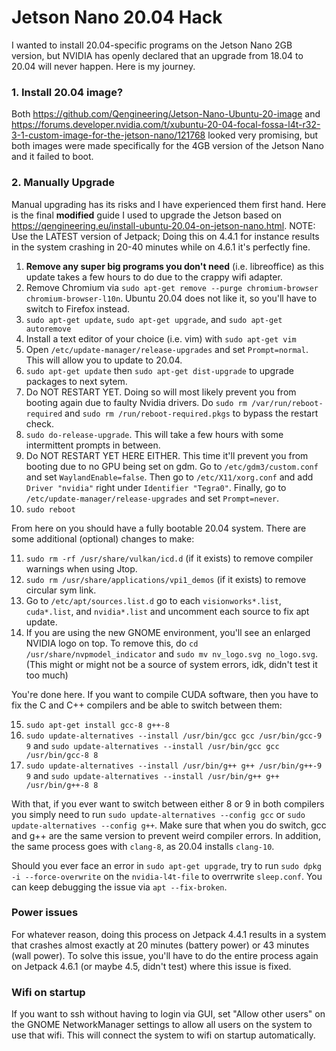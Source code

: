 # Jetson Nano 20.04 Hack
I wanted to install 20.04-specific programs on the Jetson Nano 2GB version, but NVIDIA has openly declared that an upgrade from 18.04 to 20.04 will never happen. Here is my journey. 

### 1. Install 20.04 image?
Both https://github.com/Qengineering/Jetson-Nano-Ubuntu-20-image and https://forums.developer.nvidia.com/t/xubuntu-20-04-focal-fossa-l4t-r32-3-1-custom-image-for-the-jetson-nano/121768 looked very promising, but both images were made specifically for the 4GB version of the Jetson Nano and it failed to boot.

### 2. Manually Upgrade
Manual upgrading has its risks and I have experienced them first hand. Here is the final **modified** guide I used to upgrade the Jetson based on https://qengineering.eu/install-ubuntu-20.04-on-jetson-nano.html. NOTE: Use the LATEST version of Jetpack; Doing this on 4.4.1 for instance results in the system crashing in 20-40 minutes while on 4.6.1 it's perfectly fine.


1. **Remove any super big programs you don't need** (i.e. libreoffice) as this update takes a few hours to do due to the crappy wifi adapter. 
2. Remove Chromium via `sudo apt-get remove --purge chromium-browser chromium-browser-l10n`. Ubuntu 20.04 does not like it, so you'll have to switch to Firefox instead. 
3. `sudo apt-get update`, `sudo apt-get upgrade`, and `sudo apt-get autoremove`
4. Install a text editor of your choice (i.e. vim) with `sudo apt-get vim`
5. Open `/etc/update-manager/release-upgrades` and set `Prompt=normal`. This will allow you to update to 20.04.
6. `sudo apt-get update` then `sudo apt-get dist-upgrade` to upgrade packages to next sytem.
7. Do NOT RESTART YET. Doing so will most likely prevent you from booting again due to faulty Nvidia drivers. Do `sudo rm /var/run/reboot-required` and `sudo rm /run/reboot-required.pkgs` to bypass the restart check.
8. `sudo do-release-upgrade`. This will take a few hours with some intermittent prompts in between. 
9. Do NOT RESTART YET HERE EITHER. This time it'll prevent you from booting due to no GPU being set on gdm. Go to `/etc/gdm3/custom.conf` and set `WaylandEnable=false`. Then go to `/etc/X11/xorg.conf` and add `Driver "nvidia"` right under `Identifier "Tegra0"`. Finally, go to `/etc/update-manager/release-upgrades` and set `Prompt=never`. 
10. `sudo reboot`

From here on you should have a fully bootable 20.04 system. There are some additional (optional) changes to make:

11. `sudo rm -rf /usr/share/vulkan/icd.d` (if it exists) to remove compiler warnings when using Jtop. 
12. `sudo rm /usr/share/applications/vpi1_demos` (if it exists) to remove circular sym link. 
13. Go to `/etc/apt/sources.list.d` go to each `visionworks*.list`, `cuda*.list`, and `nvidia*.list` and uncomment each source to fix apt update. 
14. If you are using the new GNOME environment, you'll see an enlarged NVIDIA logo on top. To remove this, do `cd /usr/share/nvpmodel_indicator` and `sudo mv nv_logo.svg no_logo.svg`. (This might or might not be a source of system errors, idk, didn't test it too much)

You're done here. If you want to compile CUDA software, then you have to fix the C and C++ compilers and be able to switch between them:

15. `sudo apt-get install gcc-8 g++-8`
16. `sudo update-alternatives --install /usr/bin/gcc gcc /usr/bin/gcc-9 9` and `sudo update-alternatives --install /usr/bin/gcc gcc /usr/bin/gcc-8 8`
17. `sudo update-alternatives --install /usr/bin/g++ g++ /usr/bin/g++-9 9` and `sudo update-alternatives --install /usr/bin/g++ g++ /usr/bin/g++-8 8`

With that, if you ever want to switch between either 8 or 9 in both compilers you simply need to run `sudo update-alternatives --config gcc` or `sudo update-alternatives --config g++`. Make sure that when you do switch, gcc and g++ are the same version to prevent weird compiler errors. In addition, the same process goes with `clang-8`, as 20.04 installs `clang-10`.

Should you ever face an error in `sudo apt-get upgrade`, try to run `sudo dpkg -i --force-overwrite` on the `nvidia-l4t-file` to overrwrite `sleep.conf`. You can keep debugging the issue via `apt --fix-broken`. 

### Power issues
For whatever reason, doing this process on Jetpack 4.4.1 results in a system that crashes almost exactly at 20 minutes (battery power) or 43 minutes (wall power). To solve this issue, you'll have to do the entire process again on Jetpack 4.6.1 (or maybe 4.5, didn't test) where this issue is fixed.

### Wifi on startup
If you want to ssh without having to login via GUI, set "Allow other users" on the GNOME NetworkManager settings to allow all users on the system to use that wifi. This will connect the system to wifi on startup automatically. 





